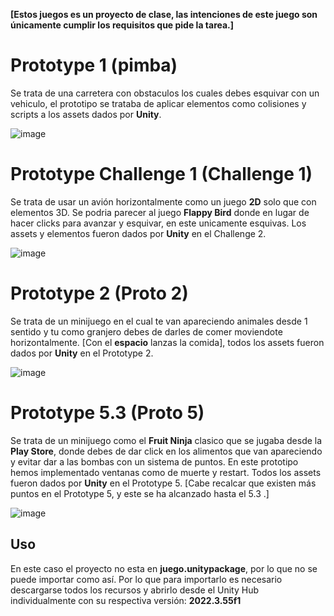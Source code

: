 **[Estos juegos es un proyecto de clase, las intenciones de este juego son únicamente cumplir los requisitos que pide la tarea.]**

# Prototype 1 (pimba)

Se trata de una carretera con obstaculos los cuales debes esquivar con un vehiculo, el prototipo se trataba de aplicar
elementos como colisiones y scripts a los assets dados por **Unity**.

![image](https://github.com/user-attachments/assets/a2ec992e-d29d-498c-8a9c-c1e508a6458f)


# Prototype Challenge 1 (Challenge 1)

Se trata de usar un avión horizontalmente como un juego **2D** solo que con elementos 3D. Se podria parecer al juego **Flappy Bird**
donde en lugar de hacer clicks para avanzar y esquivar, en este unicamente esquivas. Los assets y elementos fueron dados
por **Unity** en el Challenge 2.

![image](https://github.com/user-attachments/assets/d3e49af3-9ee0-4a17-9049-0a92adc2455a)


# Prototype 2 (Proto 2)

Se trata de un minijuego en el cual te van apareciendo animales desde 1 sentido y tu como granjero debes de darles de comer
moviendote horizontalmente. [Con el **espacio** lanzas la comida], todos los assets fueron dados por **Unity** en el Prototype 2.

![image](https://github.com/user-attachments/assets/54d38a53-c7e6-41da-a143-9908c268c0a4)


# Prototype 5.3 (Proto 5)

Se trata de un minijuego como el **Fruit Ninja** clasico que se jugaba desde la **Play Store**,
donde debes de dar click en los alimentos que van apareciendo y evitar dar a las bombas con un sistema de puntos.
En este prototipo hemos implementado ventanas como de muerte y restart.
Todos los assets fueron dados por **Unity** en el Prototype 5.
[Cabe recalcar que existen más puntos en el Prototype 5, y este se ha alcanzado hasta el 5.3 .]

![image](https://github.com/user-attachments/assets/413e58ec-6081-4a08-b48e-ee9caee8b69c)


## Uso

En este caso el proyecto no esta en **juego.unitypackage**, por lo que no se puede importar como así.
Por lo que para importarlo es necesario descargarse todos los recursos y abrirlo desde el Unity Hub individualmente
con su respectiva versión: **2022.3.55f1**
